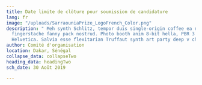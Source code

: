 ```yaml
---
title: Date limite de clôture pour soumission de candidature
lang: fr
image: "/uploads/SarraouniaPrize_LogoFrench_Color.png"
description: " Meh synth Schlitz, tempor duis single-origin coffee ea next level ethnic
  fingerstache fanny pack nostrud. Photo booth anim 8-bit hella, PBR 3 wolf moon beard
  Helvetica. Salvia esse flexitarian Truffaut synth art party deep v chillwave."
author: Comité d'organisation
location: Dakar, Sénégal
collapse_data: collapseTwo
heading_data: headingTwo
sch_date: 30 Août 2019

---
```

